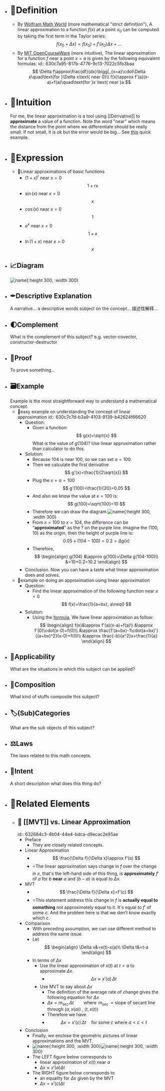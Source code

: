 - # 📝Definition
	- By [Wolfram Math World](https://mathworld.wolfram.com/LinearApproximation.html) (more mathematical "strict definition"), A linear approximation to a function $f(x)$ at a point $x_0$ can be computed by taking the first term in the Taylor series:
	  $$
	  f(x_0+\Delta x)=f(x_0)+f'(x_0)\Delta x+...
	  $$
	- By [MIT OpenCourseWare](https://ocw.mit.edu/courses/18-01-calculus-i-single-variable-calculus-fall-2020/) (more intuitive), The linear approximation for a function $f$ near a point $x=a$ is given by the following equivalent formulas:
	  id:: 630c7a95-817b-4776-9c13-7022c5fb3baa
	  $$
	  \Delta f\approx\frac{df}{dx}\bigg|_{x=a}\cdot\Delta x\quad\text{for }\Delta x\text{ near 0}\\
	  f(x)\approx f'(a)(x-a)+f(a)\quad\text{for }x \text{ near }a
	  $$
- # 🧠Intuition
  For me, the linear approximation is a tool using [[Derivative]] to **approximate** a value of a function. Note the word "near" which means the distance from the point where we differentiate should be really small. If not small, it is ok but the error would be big... See [this](((630c7c7d-b3a9-4103-9139-b42624f66620))) quick example.
- # 🧮Expression
	- 📌Linear approximations of basic functions
		- $(1+x)^r$ near $x=0$
		  $$
		  1+rx
		  $$
		- $\sin{(x)}$ near $x=0$
		  $$
		  x
		  $$
		- $\cos{(x)}$ near $x=0$
		  $$
		  1
		  $$
		- $e^x$ near $x=0$
		  $$
		  1+x
		  $$
		- $\ln{(1+x)}$ near $x=0$
		  $$
		  x
		  $$
- ## 📈Diagram
  ![name](../assets/name.png){:height 300, :width 300}
- ## ✒Descriptive Explanation
  A narrative... a descriptive words subject on the concept... 描述性解释…
- ## 🌓Complement
  What is the complement of this subject? e.g. vector-covector, constructor-destructor
- ## 📏Proof 
  To prove something...
- ## 🗃Example
  Example is the most straightforward way to understand a mathematical concept.
	- 📌easy example on understanding the concept of linear approximation
	  id:: 630c7c7d-b3a9-4103-9139-b42624f66620
		- Question:
			- Given a function:
			  $$
			  g(x)=\sqrt{x}
			  $$
			  What is the value of $g(104)$? Use linear approximation rather than calculator to do this.
		- Solution:
			- Because 104 is near 100, so we can set $a=100$.
			- Then we calculate the first derivative
			  $$
			  g'(x)=\frac{1}{2\sqrt{x}}
			  $$
			- Plug the $x=a=100$
			  $$
			  g'(100)=\frac{1}{20}=0.05
			  $$
			- And also we know the value at $x=100$ is:
			  $$
			  g(100)=\sqrt{100}=10
			  $$
			- Therefore we can draw the diagram
			  ![name](../assets/linear_approximation.svg){:height 300, :width 300}
			- From $x=100$ to $x=104$, the difference can be "**approximated**" as the $?$ on the purple line. Imagine the $(100, 10)$ as the origin, then the height of purple line is:
			  $$
			  0.05\times(104-100) = 0.2 = \Delta g(x)
			  $$
			- Therefore,
			  $$
			  \begin{align}
			  g(104) &\approx g(100)+\Delta g(104-100)\\
			  &=10+0.2=10.2
			  \end{align}
			  $$
		- Conclusion. Now you can have a taste what linear approximation does and solves.
	- 📌example on doing an approximation using linear approximation
		- Question:
			- Find the linear approximation of the following function near $x=0$
			  $$
			  f(x)=\frac{1}{a+bx}, a\neq0
			  $$
		- Solution:
			- Using the [formula](((630c7a95-817b-4776-9c13-7022c5fb3baa))), We have linear approximation as follow:
			  $$
			  \begin{align}
			  f(x)&\approx f'(a)(x-a)+f(a)\\
			  &\approx f'(0)\cdot(x-0)+f(0)\\
			  &\approx \frac{1'(a+bx)-1\cdot(a+bx)'}{(a+bx)^2}(x-0)+f(0)\\
			  &\approx \frac{-b}{a^2}x+\frac{1}{a}
			  \end{align}
			  $$
- ## 🤳Applicability
   What are the situations in which this subject can be applied?
- ## 🧪Composition
  What kind of stuffs composite this subject?
- ## 🏷(Sub)Categories
  What are the sub objects of this subject?
- ## ⚖Laws
  The laws related to this math concepts.
- ## 🎯Intent
   A short description what does this thing do?
- # 🧬Related Elements
	- ## 📌 [[MVT]] vs. Linear Approximation
	  id:: 632684c3-4b04-44e4-bdca-d9ecac2e95ae
		- Preface
			- They are closely related concepts.
		- Linear Approximation
			- $$
			  \frac{\Delta f}{\Delta x}\approx f'(a)
			  $$
			- ⭐The linear approximation says change in $f$ over the change in $x$, that's the left-hand side of this thing, is **approximately** $f'$ of $a$ for $b$ **near** $a$ and $(b-a)$ is equal to $\Delta x$.
		- MVT
			- $$
			  \frac{\Delta f}{\Delta x}=f'(c)
			  $$
			- ⭐This statement address this change in $f$ is **actually equal to something** not approximately equal to it. It's equal to $f'$ of some $c$. And the problem here is that we don't know exactly which $c$.
		- Comparison
			- With preceding assumption, we can use different method to address the same issue.
			- Let
			  $$
			  \begin{align}
			  \Delta x&=x(t)-x(a)\\ \Delta t&=t-a
			  \end{align}
			  $$
			- In terms of $\Delta x$
				- Use the linear approximation of $x(t)$ at $t=a$ to approximate $\Delta x$.
					- $$
					  \Delta x \approx x'(a) \,  \Delta t
					  $$
				- Use MVT to say about $\Delta x$
					- The definition of the average rate of change gives the following equation for $\Delta x$
					- $\Delta x = m_{sec} \,  \Delta t \qquad \text{where }\,  m_{sec}\, = \text{slope of secant line through } (a,x(a))\text{ , }(t,x(t))$
					- Therefore we have
					- $$
					  \Delta x = x'(c) \,  \Delta t \quad \text{for some $c$ where $a<c<t$}
					  $$
		- Conclusion
			- Finally, we enclose the geometric pictures of linear approximations and the MVT.
			- ![name](../assets/images_antider1_LinApprox.svg){:height 300, :width 300}![name](../assets/images_antider1_MvtNotLinApprox.svg){:height 300, :width 300}
			- The LEFT figure below corresponds to
				- linear approximation of $x(t)$ near $a$
				- $\Delta x \approx x'(a) \Delta t$
			- The RIGHT figure below corresponds to
				- an equality for $\Delta x$ given by the MVT
				- $\Delta x = x'(c) \Delta t$